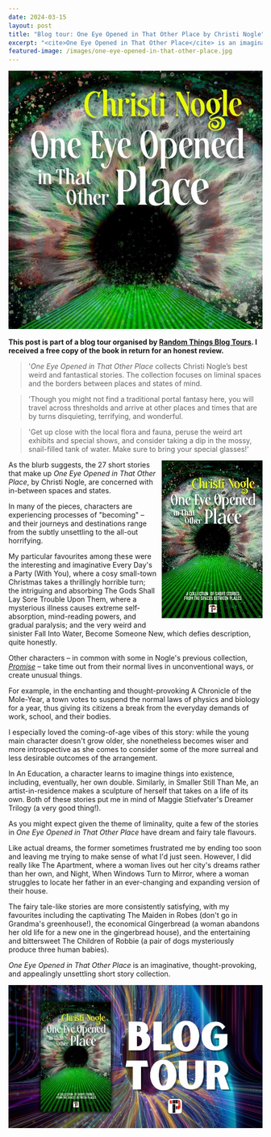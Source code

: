 ```yaml
---
date: 2024-03-15
layout: post
title: "Blog tour: One Eye Opened in That Other Place by Christi Nogle"
excerpt: "<cite>One Eye Opened in That Other Place</cite> is an imaginative, thought-provoking, and appealingly unsettling short story collection."
featured-image: /images/one-eye-opened-in-that-other-place.jpg
---
```


![One Eye Opened in That Other Place](/images/one-eye-opened-in-that-other-place.jpg)

**This post is part of a blog tour organised by [Random Things Blog Tours](http://randomthingsthroughmyletterbox.blogspot.com/p/services-to-publishers-authors-blog.html). I received a free copy of the book in return for an honest review.**

> '<cite>One Eye Opened in That Other Place</cite> collects Christi Nogle’s best weird and fantastical stories. The collection focuses on liminal spaces and the borders between places and states of mind.

> 'Though you might not find a traditional portal fantasy here, you will travel across thresholds and arrive at other places and times that are by turns disquieting, terrifying, and wonderful.

> 'Get up close with the local flora and fauna, peruse the weird art exhibits and special shows, and consider taking a dip in the mossy, snail-filled tank of water. Make sure to bring your special glasses!'

<img src="/images/one-eye-opened-in-that-other-place-200.jpg" alt="One Eye Opened in That Other Place" style="float: right; margin-bottom: 10px; margin-left: 10px;">

As the blurb suggests, the 27 short stories that make up <cite>One Eye Opened in That Other Place</cite>, by Christi Nogle, are concerned with in-between spaces and states.

In many of the pieces, characters are experiencing processes of "becoming" &ndash; and their journeys and destinations range from the subtly unsettling to the all-out horrifying.

My particular favourites among these were the interesting and imaginative Every Day's a Party (With You), where a cosy small-town Christmas takes a thrillingly horrible turn; the intriguing and absorbing The Gods Shall Lay Sore Trouble Upon Them, where a mysterious illness causes extreme self-absorption, mind-reading powers, and gradual paralysis; and the very weird and sinister Fall Into Water, Become Someone New, which defies description, quite honestly.

Other characters &ndash; in common with some in Nogle's previous collection, [<cite>Promise</cite>](/blog-tour-promise/) &ndash; take time out from their normal lives in unconventional ways, or create unusual things.

For example, in the enchanting and thought-provoking A Chronicle of the Mole-Year, a town votes to suspend the normal laws of physics and biology for a year, thus giving its citizens a break from the everyday demands of work, school, and their bodies.

I especially loved the coming-of-age vibes of this story: while the young main character doesn't grow older, she nonetheless becomes wiser and more introspective as she comes to consider some of the more surreal and less desirable outcomes of the arrangement.

In An Education, a character learns to imagine things into existence, including, eventually, her own double. Similarly, in Smaller Still Than Me, an artist-in-residence makes a sculpture of herself that takes on a life of its own. Both of these stories put me in mind of Maggie Stiefvater's Dreamer Trilogy (a very good thing!).

As you might expect given the theme of liminality, quite a few of the stories in <cite>One Eye Opened in That Other Place</cite> have dream and fairy tale flavours.

Like actual dreams, the former sometimes frustrated me by ending too soon and leaving me trying to make sense of what I'd just seen. However, I did really like The Apartment, where a woman lives out her city's dreams rather than her own, and Night, When Windows Turn to Mirror, where a woman struggles to locate her father in an ever-changing and expanding version of their house.

The fairy tale-like stories are more consistently satisfying, with my favourites including the captivating The Maiden in Robes (don't go in Grandma's greenhouse!), the economical Gingerbread (a woman abandons her old life for a new one in the gingerbread house), and the entertaining and bittersweet The Children of Robbie (a pair of dogs mysteriously produce three human babies).

<cite>One Eye Opened in That Other Place</cite> is an imaginative, thought-provoking, and appealingly unsettling short story collection.

![One Eye Opened in That Other Place blog tour banner](/images/one-eye-opened-in-that-other-place-banner.jpg)